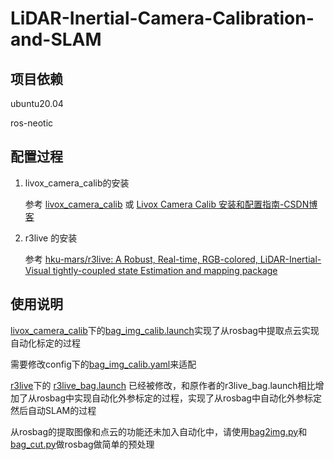 # LiDAR-Inertial-Camera-Calibration-and-SLAM

## 项目依赖

ubuntu20.04

ros-neotic

## 配置过程

1. livox_camera_calib的安装

   参考 [livox_camera_calib](https://github.com/hku-mars/livox_camera_calib) 或 [Livox Camera Calib 安装和配置指南-CSDN博客](https://blog.csdn.net/gitblog_07500/article/details/142235221)

2. r3live 的安装

   参考 [hku-mars/r3live: A Robust, Real-time, RGB-colored, LiDAR-Inertial-Visual tightly-coupled state Estimation and mapping package](https://github.com/hku-mars/r3live)

## 使用说明

[livox_camera_calib](https://github.com/L1KEAB0T/LiDAR-Inertial-Camera-Calibration-and-SLAM/tree/main/livox_camera_calib)下的[bag_img_calib.launch](https://github.com/L1KEAB0T/LiDAR-Inertial-Camera-Calibration-and-SLAM/blob/main/livox_camera_calib/launch/bag_img_calib.launch)实现了从rosbag中提取点云实现自动化标定的过程

需要修改config下的[bag_img_calib.yaml](https://github.com/L1KEAB0T/LiDAR-Inertial-Camera-Calibration-and-SLAM/blob/main/livox_camera_calib/config/bag_img_calib.yaml)来适配

[r3live](https://github.com/L1KEAB0T/LiDAR-Inertial-Camera-Calibration-and-SLAM/tree/main/r3live)下的 [r3live_bag.launch](https://github.com/L1KEAB0T/LiDAR-Inertial-Camera-Calibration-and-SLAM/blob/main/r3live/r3live/launch/r3live_bag.launch) 已经被修改，和原作者的r3live_bag.launch相比增加了从rosbag中实现自动化外参标定的过程，实现了从rosbag中自动化外参标定然后自动SLAM的过程

从rosbag的提取图像和点云的功能还未加入自动化中，请使用[bag2img.py](https://github.com/L1KEAB0T/LiDAR-Inertial-Camera-Calibration-and-SLAM/blob/main/bag2img.py)和[bag_cut.py](https://github.com/L1KEAB0T/LiDAR-Inertial-Camera-Calibration-and-SLAM/blob/main/bag_cut.py)做rosbag做简单的预处理



